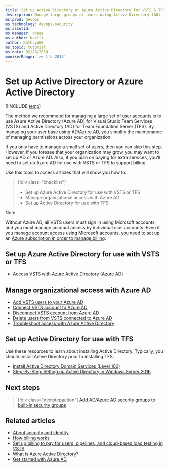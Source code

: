 ```yaml
---
title: Set up Active Directory or Azure Active Directory for VSTS & TFS
description: Manage large groups of users using Active Directory (AD) for Team Foundation Server (TFS) or Azure Active Directory (Azure AD) for VSTS 
ms.prod: devops
ms.technology: devops-security
ms.assetid: 
ms.manager: douge
ms.author: kaelli
author: KathrynEE
ms.topic: tutorial
ms.date: 02/28/2018
monikerRange: '>= tfs-2013'
---
```

# Set up Active Directory or Azure Active Directory

[!INCLUDE [temp](../_shared/version-vsts-tfs-all-versions.md)]

The method we recommend for managing a large set of user accounts is to use Azure Active Directory (Azure AD) for Visual Studio Team Services (VSTS) and Active Directory (AD) for Team Foundation Server (TFS). By managing your user base using AD/Azure AD, you simplify the maintenance of managing permissions across your organization.

If you only have to manage a small set of users, then you can skip this step. However, if you foresee that your organization may grow, you may want to set up AD or Azure AD. Also, if you plan on paying for extra services, you'll need to set up Azure AD for use with VSTS or TFS to support billing.

Use this topic to access articles that will show you how to:
> [!div class="checklist"]
> * Set up Azure Active Directory for use with VSTS or TFS
> * Manage organizational access with Azure AD
> * Set up Active Directory for use with TFS

> [!NOTE]
> Without Azure AD, all VSTS users must sign in using Microsoft accounts, and you must manage account access by individual user accounts. Even if you manage account access using Microsoft accounts, you need to set up an [Azure subscription in order to manage billing](../billing/set-up-billing-for-your-account-vs.md).

## Set up Azure Active Directory for use with VSTS or TFS

* [Access VSTS with Azure Active Directory (Azure AD)](../accounts/access-with-azure-ad.md)

## Manage organizational access with Azure AD

* [Add VSTS users to your Azure AD](../accounts/add-users-to-aad.md)
* [Connect VSTS account to Azure AD](../accounts/connect-account-to-aad.md)
* [Disconnect VSTS account from Azure AD](../accounts/disconnect-account-from-aad.md)
* [Delete users from VSTS connected to Azure AD](../accounts/delete-users-from-services-aad.md)
* [Troubleshoot access with Azure Active Directory](../accounts/faq-azure-access.md?toc=/vsts/security/toc.json&bc=/vsts/security/breadcrumb/toc.json) 


## Set up Active Directory for use with TFS

Use these resources to learn about installing Active Directory. Typically, you should install Active Directory prior to installing TFS.

* [Install Active Directory Domain Services (Level 100)](https://docs.microsoft.com/en-us/windows-server/identity/ad-ds/deploy/install-active-directory-domain-services--level-100-)
* [Step-By-Step: Setting up Active Directory in Windows Server 2016](https://blogs.technet.microsoft.com/canitpro/2017/02/22/step-by-step-setting-up-active-directory-in-windows-server-2016/)

## Next steps

> [!div class="nextstepaction"]
> [Add AD/Azure AD security groups to built-in security groups](add-ad-aad-built-in-security-groups.md)

## Related articles

* [About security and identity](about-security-identity.md)
* [How billing works](../billing/overview.md)
* [Set up billing to pay for users, pipelines, and cloud-based load testing in VSTS](../billing/set-up-billing-for-your-account-vs.md) 
* [What is Azure Active Directory?](https://docs.microsoft.com/azure/active-directory/active-directory-whatis)
* [Get started with Azure AD](https://docs.microsoft.com/azure/active-directory/get-started-azure-ad)
 
